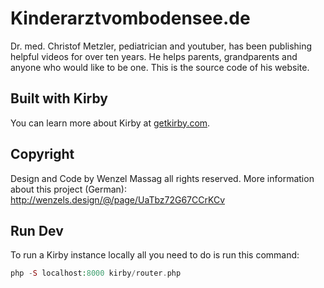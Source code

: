 # Kinderarztvombodensee.de
Dr. med. Christof Metzler, pediatrician and youtuber, has been publishing helpful videos for over ten years. He helps parents, grandparents and anyone who would like to be one. This is the source code of his website.

## Built with Kirby
You can learn more about Kirby at [getkirby.com](https://getkirby.com).

## Copyright
Design and Code by Wenzel Massag all rights reserved. More information about this project (German): http://wenzels.design/@/page/UaTbz72G67CCrKCv

## Run Dev
To run a Kirby instance locally all you need to do is run this command:

```PHP
php -S localhost:8000 kirby/router.php
```
